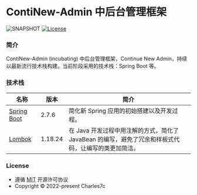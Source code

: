 # ContiNew-Admin 中后台管理框架

![SNAPSHOT](https://img.shields.io/badge/SNAPSHOT-v0.0.1-%23ff3f59.svg)
[![License](https://img.shields.io/badge/License-MIT-green.svg)](https://github.com/Charles7c/continew-admin/blob/dev/LICENSE)

### 简介

ContiNew-Admin (incubating) 中后台管理框架，Continue New Admin，持续以最新流行技术栈构建。当前阶段采用的技术栈：Spring Boot 等。

### 技术栈

| 名称                                                  | 版本    | 简介                                                         |
| ----------------------------------------------------- | ------- | ------------------------------------------------------------ |
| [Spring Boot](https://spring.io/projects/spring-boot) | 2.7.6   | 简化新 Spring 应用的初始搭建以及开发过程。                   |
| [Lombok](https://projectlombok.org/)                  | 1.18.24 | 在 Java 开发过程中用注解的方式，简化了 JavaBean 的编写，避免了冗余和样板式代码，让编写的类更加简洁。 |


### License

- 遵循 [MIT](https://github.com/Charles7c/continew-admin/blob/dev/LICENSE) 开源许可协议
- Copyright © 2022-present Charles7c